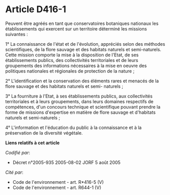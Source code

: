# Article D416-1

Peuvent être agréés en tant que conservatoires botaniques nationaux les établissements qui exercent sur un territoire
déterminé les missions suivantes :

1° La connaissance de l'état et de l'évolution, appréciés selon des méthodes scientifiques, de la flore sauvage et des
habitats naturels et semi-naturels. Cette mission comporte la mise à la disposition de l'Etat, de ses établissements publics,
des collectivités territoriales et de leurs groupements des informations nécessaires à la mise en oeuvre des politiques
nationales et régionales de protection de la nature ;

2° L'identification et la conservation des éléments rares et menacés de la flore sauvage et des habitats naturels et semi-
naturels ;

3° La fourniture à l'Etat, à ses établissements publics, aux collectivités territoriales et à leurs groupements, dans leurs
domaines respectifs de compétences, d'un concours technique et scientifique pouvant prendre la forme de missions d'expertise
en matière de flore sauvage et d'habitats naturels et semi-naturels ;

4° L'information et l'éducation du public à la connaissance et à la préservation de la diversité végétale.

**Liens relatifs à cet article**

_Codifié par_:

  - Décret n°2005-935 2005-08-02 JORF 5 août 2005

_Cité par_:

  - Code de l'environnement - art. R*416-5 (V)
  - Code de l'environnement - art. R644-1 (V)
